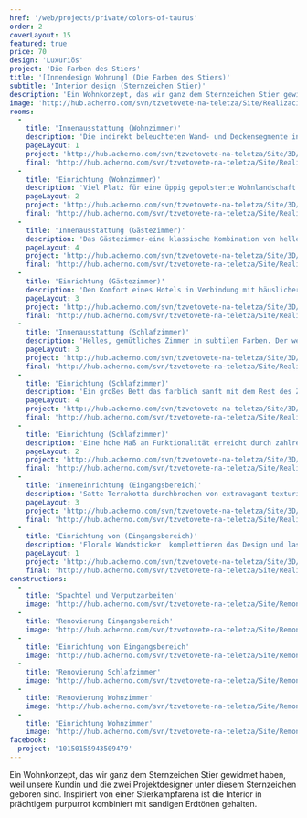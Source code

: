 ```yaml
---
href: '/web/projects/private/colors-of-taurus'
order: 2
coverLayout: 15
featured: true
price: 70
design: 'Luxuriös'
project: 'Die Farben des Stiers'
title: '[Innendesign Wohnung] (Die Farben des Stiers)'
subtitle: 'Interior design (Sternzeichen Stier)'
description: 'Ein Wohnkonzept, das wir ganz dem Sternzeichen Stier gewidmet haben, weil unsere Kundin und die zwei Projektdesigner unter diesem Sternzeichen geboren sind.Inspiriert von einer Stierkampfarena ist die Interior in prächtigem purpurrot kombiniert mit sandigen Erdtönen gehalten.'
image: 'http://hub.acherno.com/svn/tzvetovete-na-teletza/Site/Realizacia/02-h.jpg'
rooms:
  -
    title: 'Innenausstattung (Wohnzimmer)'
    description: 'Die indirekt beleuchteten Wand- und Deckensegmente in leuchtendem Hochglanz sind das Highlight des Raums. Die Kombination aus verschiedenen Stoffen und Materialien lassen das Wohnzimmer luxuriös und gleichzeitig einladend aussehen.'
    pageLayout: 1
    project: 'http://hub.acherno.com/svn/tzvetovete-na-teletza/Site/3D/01-h_f.jpg'
    final: 'http://hub.acherno.com/svn/tzvetovete-na-teletza/Site/Realizacia/01-h.jpg'
  -
    title: 'Einrichtung (Wohnzimmer)'
    description: 'Viel Platz für eine üppig gepolsterte Wohnlandschaft in beruhigenden grau, viel Licht und interessante Wandornamenten lassen das Domizil einladend und lebendig wirken.'
    pageLayout: 2
    project: 'http://hub.acherno.com/svn/tzvetovete-na-teletza/Site/3D/02-h_f.jpg'
    final: 'http://hub.acherno.com/svn/tzvetovete-na-teletza/Site/Realizacia/02-h.jpg'
  -
    title: 'Innenausstattung (Gästezimmer)'
    description: 'Das Gästezimmer-eine klassische Kombination von hellem Holz in warmem braun. Ihre Gäste werden sich garantiert immer gerne daran erinnern.'
    pageLayout: 4
    project: 'http://hub.acherno.com/svn/tzvetovete-na-teletza/Site/3D/04-d_f.jpg'
    final: 'http://hub.acherno.com/svn/tzvetovete-na-teletza/Site/Realizacia/04-s.jpg'
  -
    title: 'Einrichtung (Gästezimmer)'
    description: 'Den Komfort eines Hotels in Verbindung mit häuslicher Gemütlichkeit.'
    pageLayout: 3
    project: 'http://hub.acherno.com/svn/tzvetovete-na-teletza/Site/3D/05-d_f.jpg'
    final: 'http://hub.acherno.com/svn/tzvetovete-na-teletza/Site/Realizacia/05-s.jpg'
  -
    title: 'Innenausstattung (Schlafzimmer)'
    description: 'Helles, gemütliches Zimmer in subtilen Farben. Der weiche Teppichboden verstärkt das behagliche Gefühl und der große Spiegel verleiht dem Raum eine zusätzliche Tiefe.'
    pageLayout: 3
    project: 'http://hub.acherno.com/svn/tzvetovete-na-teletza/Site/3D/07-s_f.jpg'
    final: 'http://hub.acherno.com/svn/tzvetovete-na-teletza/Site/Realizacia/07-s2.jpg'
  -
    title: 'Einrichtung (Schlafzimmer)'
    description: 'Ein großes Bett das farblich sanft mit dem Rest des Zimmers harmoniert.'
    pageLayout: 4
    project: 'http://hub.acherno.com/svn/tzvetovete-na-teletza/Site/3D/08-s_f.jpg'
    final: 'http://hub.acherno.com/svn/tzvetovete-na-teletza/Site/Realizacia/08-s2.jpg'
  -
    title: 'Einrichtung (Schlafzimmer)'
    description: 'Eine hohe Maß an Funktionalität erreicht durch zahlreiche Schränke und Nischen in denen sich sogar ein großer Flachbildschirm verstecken lässt.'
    pageLayout: 2
    project: 'http://hub.acherno.com/svn/tzvetovete-na-teletza/Site/3D/09-s_f.jpg'
    final: 'http://hub.acherno.com/svn/tzvetovete-na-teletza/Site/Realizacia/09-s2.jpg'
  -
    title: 'Inneneinrichtung (Eingangsbereich)'
    description: 'Satte Terrakotta durchbrochen von extravagant texturiertem Holzdekor, perfekt inszeniert.'
    pageLayout: 3
    project: 'http://hub.acherno.com/svn/tzvetovete-na-teletza/Site/3D/11-k_f.jpg'
    final: 'http://hub.acherno.com/svn/tzvetovete-na-teletza/Site/Realizacia/11-a.jpg'
  -
    title: 'Einrichtung von (Eingangsbereich)'
    description: 'Florale Wandsticker  komplettieren das Design und lassen es unvergesslich werden.'
    pageLayout: 1
    project: 'http://hub.acherno.com/svn/tzvetovete-na-teletza/Site/3D/12-k_f.jpg'
    final: 'http://hub.acherno.com/svn/tzvetovete-na-teletza/Site/Realizacia/12-a.jpg'
constructions:
  - 
    title: 'Spachtel und Verputzarbeiten'
    image: 'http://hub.acherno.com/svn/tzvetovete-na-teletza/Site/Remonti/09-r.JPG'
  - 
    title: 'Renovierung Eingangsbereich'
    image: 'http://hub.acherno.com/svn/tzvetovete-na-teletza/Site/Remonti/11-r.JPG'
  - 
    title: 'Einrichtung von Eingangsbereich'
    image: 'http://hub.acherno.com/svn/tzvetovete-na-teletza/Site/Remonti/14-r.JPG'
  - 
    title: 'Renovierung Schlafzimmer'
    image: 'http://hub.acherno.com/svn/tzvetovete-na-teletza/Site/Remonti/12-r.JPG'
  - 
    title: 'Renovierung Wohnzimmer'
    image: 'http://hub.acherno.com/svn/tzvetovete-na-teletza/Site/Remonti/03-r.JPG'
  - 
    title: 'Einrichtung Wohnzimmer'
    image: 'http://hub.acherno.com/svn/tzvetovete-na-teletza/Site/Remonti/04-r.JPG'
facebook:
  project: '10150155943509479'
---
```

Ein Wohnkonzept, das wir ganz dem Sternzeichen Stier gewidmet haben, weil unsere Kundin und die zwei Projektdesigner unter diesem Sternzeichen geboren sind. Inspiriert von einer Stierkampfarena ist die Interior in prächtigem purpurrot kombiniert mit sandigen Erdtönen gehalten.